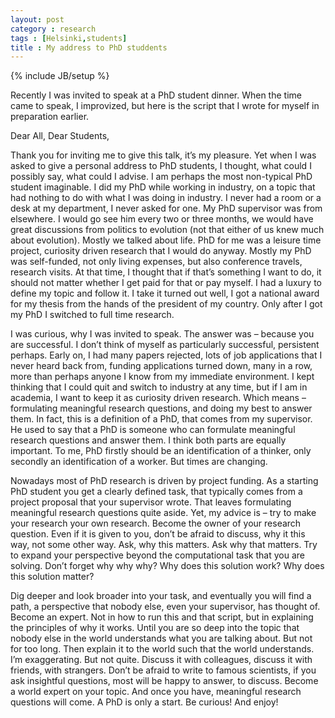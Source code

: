 ```yaml
---
layout: post
category : research
tags : [Helsinki,students]
title : My address to PhD studdents
---
```

{% include JB/setup %}

Recently I was invited to speak at a PhD student dinner. When the time came to speak, I improvized, but here is the script that I wrote for myself in preparation earlier.

Dear All, Dear Students,

Thank you for inviting me to give this talk, it’s my pleasure. Yet when I was asked to give a personal address to PhD students, I thought, what could I possibly say, what could I advise. I am perhaps the most non-typical PhD student imaginable. I did my PhD while working in industry, on a topic that had nothing to do with what I was doing in industry. I never had a room or a desk at my department, I never asked for one. My PhD supervisor was from elsewhere. I would go see him every two or three months, we would have great discussions from politics to evolution (not that either of us knew much about evolution). Mostly we talked about life. PhD for me was a leisure time project, curiosity driven research that I would do anyway. Mostly my PhD was self-funded, not only living expenses, but also conference travels, research visits. At that time, I thought that if that’s something I want to do, it should not matter whether I get paid for that or pay myself. I had a luxury to define my topic and follow it. I take it turned out well, I got a national award for my thesis from the hands of the president of my country. Only after I got my PhD I switched to full time research.

I was curious, why I was invited to speak. The answer was – because you are successful. I don’t think of myself as particularly successful, persistent perhaps. Early on, I had many papers rejected, lots of job applications that I never heard back from, funding applications turned down, many in a row, more than perhaps anyone I know from my immediate environment. I kept thinking that I could quit and switch to industry at any time, but if I am in academia, I want to keep it as curiosity driven research. Which means – formulating meaningful research questions, and doing my best to answer them. In fact, this is a definition of a PhD, that comes from my supervisor. He used to say that a PhD is someone who can formulate meaningful research questions and answer them. I think both parts are equally important. To me, PhD firstly should be an identification of a thinker, only secondly an identification of a worker. But times are changing. 

Nowadays most of PhD research is driven by project funding. As a starting PhD student you get a clearly defined task, that typically comes from a project proposal that your supervisor wrote. That leaves formulating meaningful research questions quite aside. Yet, my advice is – try to make your research your own research. Become the owner of your research question. Even if it is given to you, don’t be afraid to discuss, why it this way, not some other way. Ask, why this matters. Ask why that matters. Try to expand your perspective beyond the computational task that you are solving. Don’t forget why why why? Why does this solution work? Why does this solution matter? 

Dig deeper and look broader into your task, and eventually you will find a path, a perspective that nobody else, even your supervisor, has thought of. Become an expert. Not in how to run this and that script, but in explaining the principles of why it works. Until you are so deep into the topic that nobody else in the world understands what you are talking about. But not for too long. Then explain it to the world such that the world understands. I’m exaggerating. But not quite. Discuss it with colleagues, discuss it with friends, with strangers. Don’t be afraid to write to famous scientists, if you ask insightful questions, most will be happy to answer, to discuss. Become a world expert on your topic. And once you have, meaningful research questions will come. A PhD is only a start. Be curious! And enjoy! 

